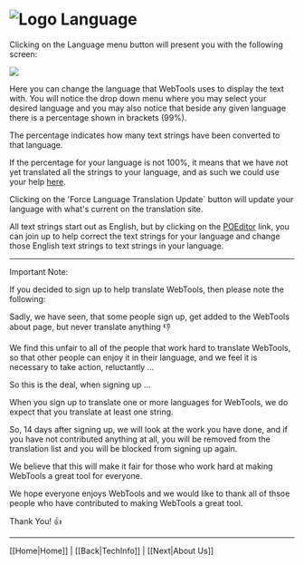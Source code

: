 # ![Logo](https://github.com/ukdtom/WebTools.bundle/blob/master/Wiki/WebTools/Logos/WebTools-48x48.png) Language

Clicking on the Language menu button will present you with the following screen:

![](https://github.com/ukdtom/WebTools.bundle/blob/master/Wiki/WebTools/Language/L-image01.png)

Here you can change the language that WebTools uses to display the text with. You will notice the drop down menu where you may select your desired language and you may also notice that beside any given language there is a percentage shown in brackets (99%).

The percentage indicates how many text strings have been converted to that language.

If the percentage for your language is not 100%, it means that we have not yet translated all the strings to your language, and as such we could use your help [here](https://poeditor.com/join/project/8uRxEmAE4M).

Clicking on the 'Force Language Translation Update` button will update your language with what's current on the translation site.

All text strings start out as English, but by clicking on the [POEditor](https://poeditor.com/join/project/8uRxEmAE4M) link, you can join up to help correct the text strings for your language and change those English text strings to text strings in your language.

***

Important Note:

If you decided to sign up to help translate WebTools, then please note the following:

Sadly, we have seen, that some people sign up, get added to the WebTools about page, but never translate anything :-1:

We find this unfair to all of the people that work hard to translate WebTools, so that other people can enjoy it in their language, and we feel it is necessary to take action, reluctantly ...

So this is the deal, when signing up ...

When you sign up to translate one or more languages for WebTools, we do expect that you translate at least one string.

So, 14 days after signing up, we will look at the work you have done, and if you have not contributed anything at all, you will be removed from the translation list and you will be blocked from signing up again.

We believe that this will make it fair for those who work hard at making WebTools a great tool for everyone.

We hope everyone enjoys WebTools and we would like to thank all of thsoe people who have contributed to making WebTools a great tool.

Thank You! 👍

***

[[Home|Home]] | [[Back|TechInfo]] | [[Next|About Us]]